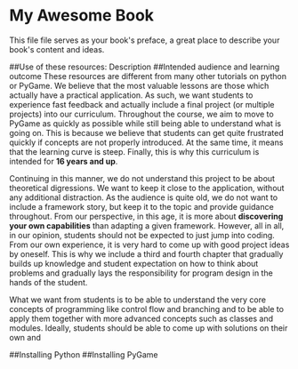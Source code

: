 My Awesome Book
=======

This file file serves as your book's preface, a great place to describe your book's content and ideas.


##Use of these resources: Description
##Intended audience and learning outcome
These resources are different from many other tutorials on python or PyGame. We believe that the most valuable lessons are those which actually have a practical application. As such, we want students to experience fast feedback and actually include a final project (or multiple projects) into our curriculum.
Throughout the course, we aim to move to PyGame as quickly as possible while still being able to understand what is going on. This is because we believe that students can get quite frustrated quickly if concepts are not properly introduced. At the same time, it means that the learning curve is steep. Finally, this is why this curriculum is intended for **16 years and up**.

Continuing in this manner, we do not understand this project to be about theoretical digressions. We want to keep it close to the application, without any additional distraction. As the audience is quite old, we do not want to include a framework story, but keep it to the topic and provide guidance throughout. From our perspective, in this age, it is more about **discovering your own capabilities** than adapting a given framework. However, all in all, in our opinion, students should not be expected to just jump into coding. From our own experience, it is very hard to come up with good project ideas by oneself. This is why we include a third and fourth chapter that gradually builds up knowledge and student expectation on how to think about problems and gradually lays the responsibility for program design in the hands of the student.

What we want from students is to be able to understand the very core concepts of programming like control flow and branching and to be able to apply them together with more advanced concepts such as classes and modules. Ideally, students should be able to come up with solutions on their own and

##Installing Python
##Installing PyGame
